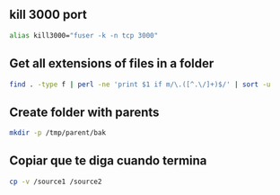 ## kill 3000 port

```bash
alias kill3000="fuser -k -n tcp 3000"
```

## Get all extensions of files in a folder

```bash
find . -type f | perl -ne 'print $1 if m/\.([^.\/]+)$/' | sort -u
```

## Create folder with parents

```bash
mkdir -p /tmp/parent/bak
```

## Copiar que te diga cuando termina

```bash
cp -v /source1 /source2
```